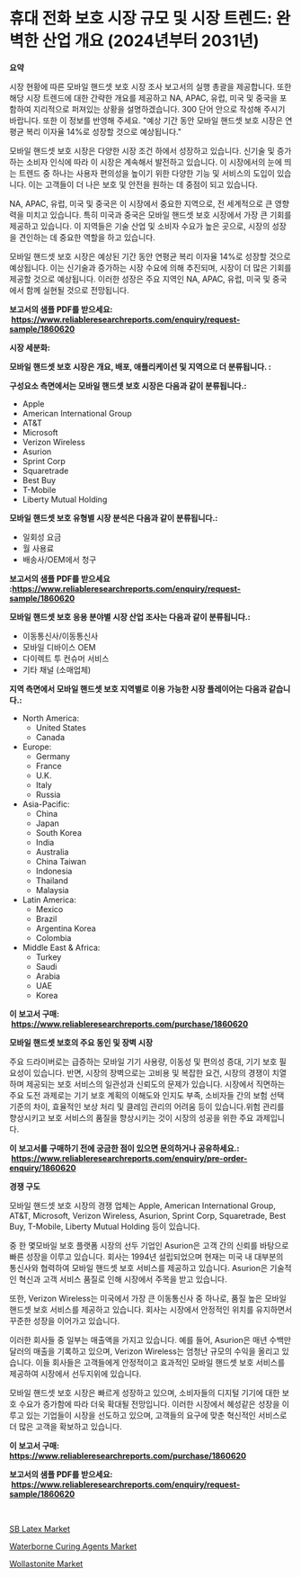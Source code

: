 <p><h1>휴대 전화 보호 시장 규모 및 시장 트렌드: 완벽한 산업 개요 (2024년부터 2031년)</h1></p><p><strong>요약</strong></p>
<p><p>시장 현황에 따른 모바일 핸드셋 보호 시장 조사 보고서의 실행 총괄을 제공합니다. 또한 해당 시장 트렌드에 대한 간략한 개요를 제공하고 NA, APAC, 유럽, 미국 및 중국을 포함하여 지리적으로 퍼져있는 상황을 설명하겠습니다. 300 단어 안으로 작성해 주시기 바랍니다. 또한 이 정보를 반영해 주세요. "예상 기간 동안 모바일 핸드셋 보호 시장은 연평균 복리 이자율 14%로 성장할 것으로 예상됩니다."</p><p>모바일 핸드셋 보호 시장은 다양한 시장 조건 하에서 성장하고 있습니다. 신기술 및 증가하는 소비자 인식에 따라 이 시장은 계속해서 발전하고 있습니다. 이 시장에서의 눈에 띄는 트렌드 중 하나는 사용자 편의성을 높이기 위한 다양한 기능 및 서비스의 도입이 있습니다. 이는 고객들이 더 나은 보호 및 안전을 원하는 데 중점이 되고 있습니다.</p><p>NA, APAC, 유럽, 미국 및 중국은 이 시장에서 중요한 지역으로, 전 세계적으로 큰 영향력을 미치고 있습니다. 특히 미국과 중국은 모바일 핸드셋 보호 시장에서 가장 큰 기회를 제공하고 있습니다. 이 지역들은 기술 산업 및 소비자 수요가 높은 곳으로, 시장의 성장을 견인하는 데 중요한 역할을 하고 있습니다.</p><p>모바일 핸드셋 보호 시장은 예상된 기간 동안 연평균 복리 이자율 14%로 성장할 것으로 예상됩니다. 이는 신기술과 증가하는 시장 수요에 의해 추진되며, 시장이 더 많은 기회를 제공할 것으로 예상됩니다. 이러한 성장은 주요 지역인 NA, APAC, 유럽, 미국 및 중국에서 함께 실현될 것으로 전망됩니다.</p></p>
<p><strong>보고서의 샘플 PDF를 받으세요: &nbsp;<a href="https://www.reliableresearchreports.com/enquiry/request-sample/1860620">https://www.reliableresearchreports.com/enquiry/request-sample/1860620</a></strong></p>
<p><strong>시장 세분화:</strong></p>
<p><strong> 모바일 핸드셋 보호 시장은 개요, 배포, 애플리케이션 및 지역으로 더 분류됩니다. :</strong></p>
<p><strong>구성요소 측면에서는 모바일 핸드셋 보호 시장은 다음과 같이 분류됩니다.:</strong></p>
<p><ul><li>Apple</li><li>American International Group</li><li>AT&T</li><li>Microsoft</li><li>Verizon Wireless</li><li>Asurion</li><li>Sprint Corp</li><li>Squaretrade</li><li>Best Buy</li><li>T-Mobile</li><li>Liberty Mutual Holding</li></ul></p>
<p><strong> 모바일 핸드셋 보호 유형별 시장 분석은 다음과 같이 분류됩니다.:</strong></p>
<p><ul><li>일회성 요금</li><li>월 사용료</li><li>배송사/OEM에서 청구</li></ul></p>
<p><strong>보고서의 샘플 PDF를 받으세요 :<a href="https://www.reliableresearchreports.com/enquiry/request-sample/1860620">https://www.reliableresearchreports.com/enquiry/request-sample/1860620</a></strong></p>
<p><strong> 모바일 핸드셋 보호 응용 분야별 시장 산업 조사는 다음과 같이 분류됩니다.:</strong></p>
<p><ul><li>이동통신사/이동통신사</li><li>모바일 디바이스 OEM</li><li>다이렉트 투 컨슈머 서비스</li><li>기타 채널 (소매업체)</li></ul></p>
<p><strong>지역 측면에서 모바일 핸드셋 보호 지역별로 이용 가능한 시장 플레이어는 다음과 같습니다.:</strong></p>
<p><ul>
    <li>
        North America:
        <ul>
            <li>United States</li>
            <li>Canada</li>
        </ul>
    </li>
    <li>
        Europe:
        <ul>
            <li>Germany</li>
            <li>France</li>
            <li>U.K.</li>
            <li>Italy</li>
            <li>Russia</li>
        </ul>
    </li>
    <li>
        Asia-Pacific:
        <ul>
            <li>China</li>
            <li>Japan</li>
            <li>South Korea</li>
            <li>India</li>
            <li>Australia</li>
            <li>China Taiwan</li>
            <li>Indonesia</li>
            <li>Thailand</li>
            <li>Malaysia</li>
        </ul>
    </li>
    <li>
        Latin America:
        <ul>
            <li>Mexico</li>
            <li>Brazil</li>
            <li>Argentina Korea</li>
            <li>Colombia</li>
        </ul>
    </li>
    <li>
        Middle East & Africa:
        <ul>
            <li>Turkey</li>
            <li>Saudi</li>
            <li>Arabia</li>
            <li>UAE</li>
            <li>Korea</li>
        </ul>
    </li>
    </ul></p>
<p><strong>이 보고서 구매: &nbsp;<a href="https://www.reliableresearchreports.com/purchase/1860620">https://www.reliableresearchreports.com/purchase/1860620</a></strong></p>
<p><strong>모바일 핸드셋 보호의 주요 동인 및 장벽 시장</strong></p>
<p><p>주요 드라이버로는 급증하는 모바일 기기 사용량, 이동성 및 편의성 증대, 기기 보호 필요성이 있습니다. 반면, 시장의 장벽으로는 고비용 및 복잡한 요건, 시장의 경쟁이 치열하며 제공되는 보호 서비스의 일관성과 신뢰도의 문제가 있습니다. 시장에서 직면하는 주요 도전 과제로는 기기 보호 계획의 이해도와 인지도 부족, 소비자들 간의 보험 선택 기준의 차이, 효율적인 보상 처리 및 클레임 관리의 어려움 등이 있습니다.위험 관리를 향상시키고 보호 서비스의 품질을 향상시키는 것이 시장의 성공을 위한 주요 과제입니다.</p></p>
<p><strong>이 보고서를 구매하기 전에 궁금한 점이 있으면 문의하거나 공유하세요.: &nbsp;<a href="https://www.reliableresearchreports.com/enquiry/pre-order-enquiry/1860620">https://www.reliableresearchreports.com/enquiry/pre-order-enquiry/1860620</a></strong></p>
<p><strong>경쟁 구도</strong></p>
<p><p>모바일 핸드셋 보호 시장의 경쟁 업체는 Apple, American International Group, AT&T, Microsoft, Verizon Wireless, Asurion, Sprint Corp, Squaretrade, Best Buy, T-Mobile, Liberty Mutual Holding 등이 있습니다. </p><p>중 한 몇모바일 보호 플랫폼 시장의 선두 기업인 Asurion은 고객 간의 신뢰를 바탕으로 빠른 성장을 이루고 있습니다. 회사는 1994년 설립되었으며 현재는 미국 내 대부분의 통신사와 협력하여 모바일 핸드셋 보호 서비스를 제공하고 있습니다. Asurion은 기술적인 혁신과 고객 서비스 품질로 인해 시장에서 주목을 받고 있습니다.</p><p>또한, Verizon Wireless는 미국에서 가장 큰 이동통신사 중 하나로, 품질 높은 모바일 핸드셋 보호 서비스를 제공하고 있습니다. 회사는 시장에서 안정적인 위치를 유지하면서 꾸준한 성장을 이어가고 있습니다.</p><p>이러한 회사들 중 일부는 매출액을 가지고 있습니다. 예를 들어, Asurion은 매년 수백만 달러의 매출을 기록하고 있으며, Verizon Wireless는 엄청난 규모의 수익을 올리고 있습니다. 이들 회사들은 고객들에게 안정적이고 효과적인 모바일 핸드셋 보호 서비스를 제공하여 시장에서 선두지위에 있습니다.</p><p>모바일 핸드셋 보호 시장은 빠르게 성장하고 있으며, 소비자들의 디지털 기기에 대한 보호 수요가 증가함에 따라 더욱 확대될 전망입니다. 이러한 시장에서 혜성같은 성장을 이루고 있는 기업들이 시장을 선도하고 있으며, 고객들의 요구에 맞춘 혁신적인 서비스로 더 많은 고객을 확보하고 있습니다.</p></p>
<p><strong>이 보고서 구매: &nbsp; <a href="https://www.reliableresearchreports.com/purchase/1860620">https://www.reliableresearchreports.com/purchase/1860620</a></strong></p>
<p><strong>보고서의 샘플 PDF를 받으세요: &nbsp;<a href="https://www.reliableresearchreports.com/enquiry/request-sample/1860620">https://www.reliableresearchreports.com/enquiry/request-sample/1860620</a></strong><strong></strong></p>
<p>&nbsp;</p>
<p><p><a href="https://github.com/gulaimolin/Market-Research-Report-List-3/blob/main/sb-latex-market.md">SB Latex Market</a></p><p><a href="https://github.com/edytherolanlouisejk1miz0wig/Market-Research-Report-List-1/blob/main/waterborne-curing-agents-market.md">Waterborne Curing Agents Market</a></p><p><a href="https://github.com/RoccoManning/Market-Research-Report-List-4/blob/main/wollastonite-market.md">Wollastonite Market</a></p></p>